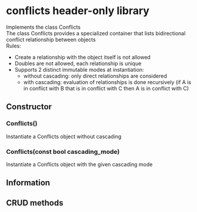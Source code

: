 # conflicts header-only library
Implements the class Conflicts<br>
The class Conflicts provides a specialized container that lists bidirectional conflict relationship between objects<br>
Rules:
* Create a relationship with the object itself is not allowed
* Doubles are not allowed, each relationship is unique
* Supports 2 distinct immutable modes at instantiation:
  + without cascading: only direct relationships are considered
  + with cascading: evaluation of relationships is done recursively (if A is in conflict with B that is in conflict with C then A is in conflict with C)
 
## Constructor
### Conflicts()
Instantiate a Conflicts object without cascading
### Conflicts(const bool cascading_mode)
Instantiate a Conflicts object with the given cascading mode

## Information

## CRUD methods
